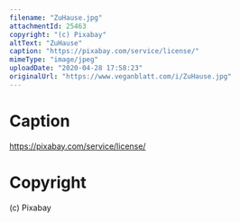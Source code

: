 ```yaml
---
filename: "ZuHause.jpg"
attachmentId: 25463
copyright: "(c) Pixabay"
altText: "ZuHause"
caption: "https://pixabay.com/service/license/"
mimeType: "image/jpeg"
uploadDate: "2020-04-28 17:58:23"
originalUrl: "https://www.veganblatt.com/i/ZuHause.jpg"
---
```


# Caption

https://pixabay.com/service/license/

# Copyright

(c) Pixabay
